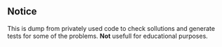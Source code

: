 ## Notice

This is dump from privately used code to check sollutions and generate tests for some of the problems. **Not** usefull for educational purposes.